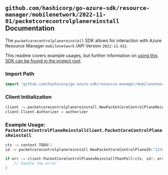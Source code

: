 
## `github.com/hashicorp/go-azure-sdk/resource-manager/mobilenetwork/2022-11-01/packetcorecontrolplanereinstall` Documentation

The `packetcorecontrolplanereinstall` SDK allows for interaction with Azure Resource Manager `mobilenetwork` (API Version `2022-11-01`).

This readme covers example usages, but further information on [using this SDK can be found in the project root](https://github.com/hashicorp/go-azure-sdk/tree/main/docs).

### Import Path

```go
import "github.com/hashicorp/go-azure-sdk/resource-manager/mobilenetwork/2022-11-01/packetcorecontrolplanereinstall"
```


### Client Initialization

```go
client := packetcorecontrolplanereinstall.NewPacketCoreControlPlaneReinstallClientWithBaseURI("https://management.azure.com")
client.Client.Authorizer = authorizer
```


### Example Usage: `PacketCoreControlPlaneReinstallClient.PacketCoreControlPlanesReinstall`

```go
ctx := context.TODO()
id := packetcorecontrolplanereinstall.NewPacketCoreControlPlaneID("12345678-1234-9876-4563-123456789012", "example-resource-group", "packetCoreControlPlaneValue")

if err := client.PacketCoreControlPlanesReinstallThenPoll(ctx, id); err != nil {
	// handle the error
}
```
